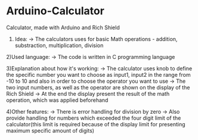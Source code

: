 # Arduino-Calculator
Calculator, made with Arduino and Rich Shield


1) Idea:
-> The calculators uses for basic Math operations - addition, substraction, multiplication, division

2)Used language:
-> The code is written in C programming language

3)Explanation about how it's working:
-> The calculator uses knob to define the specific number you want to choose as input1, input2 in the range from -10 to 10
   and also in order to choose the operator you want to use
-> The two input numbers, as well as the operator are shown on the display of the Rich Shield
-> At the end the display present the result of the math operation, which was applied beforehand

4)Other features:
-> There is error handling for division by zero
-> Also provide handling for numbers which exceeded the four digit limit of the calculator(this limit is required because of the display limit for presenting maximum specific      amount of digits) 
